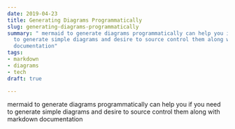 ```yaml
---
date: 2019-04-23
title: Generating Diagrams Programmatically
slug: generating-diagrams-programmatically
summary: " mermaid to generate diagrams programmatically can help you if you need
  to generate simple diagrams and desire to source control them along with markdown
  documentation"
tags:
- markdown
- diagrams
- tech
draft: true

---
```

mermaid to generate diagrams programmatically can help you if you need to generate simple diagrams and desire to source control them along with markdown documentation
